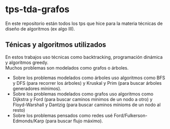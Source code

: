 # tps-tda-grafos

En este repositorio están todos los tps que hice para la materia técnicas de diseño de algoritmos (ex algo III). 

## Ténicas y algoritmos utilizados

En estos trabajos uso técnicas como backtracking, programación dinámica y algoritmos greedy. <br>
Muchos problemas son modelados como grafos o árboles. 
- Sobre los problemas modelados como árboles uso algoritmos como BFS y DFS (para recorrer los árboles) y Kruskal y Prim (para buscar árboles generadores mínimos).
- Sobre los problemas modelados como grafos uso algoritmos como Dijkstra y Ford (para buscar caminos mínimos de un nodo a otro) y Floyd-Warshall y Dantzig (para buscar caminos mínioms de un nodo al resto)
- Sobre los problemas pensados como redes usé Ford/Fulkerson-Edmonds/Karp (para buscar flujo máximo). 
